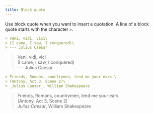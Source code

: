 ```yaml
---
title: Block quote
---
```


Use block quote when you want to insert a quotation. A line of a block quote
starts with the character `>`.

```md
> Veni, vidi, vici\
> (I came, I saw, I conquered)\
> --- Julius Caesar
```

> Veni, vidi, vici\
> (I came, I saw, I conquered)\
> --- Julius Caesar

```md
> Friends, Romans, countrymen, lend me your ears.\
> (Antony, Act 3, Scene 2)\
> _Julius Caesar_, William Shakespeare
```

> Friends, Romans, countrymen, lend me your ears.\
> (Antony, Act 3, Scene 2)\
> _Julius Caesar_, William Shakespeare
